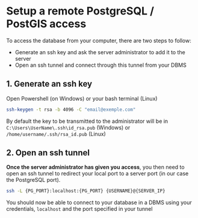 # Setup a remote PostgreSQL / PostGIS access

To access the database from your computer, there are two steps to follow:
- Generate an ssh key and ask the server administrator to add it to the server
- Open an ssh tunnel and connect through this tunnel from your DBMS

## 1. Generate an ssh key
Open Powershell (on Windows) or your bash terminal (Linux)

``` bash
ssh-keygen -t rsa -b 4096 -C "email@exemple.com"
```
By default the key to be transmitted to the administrator will be in ```C:\Users\UserName\.ssh\id_rsa.pub``` (Windows) or ```/home/username/.ssh/rsa_id.pub``` (Linux)

## 2. Open an ssh tunnel
**Once the server administrator has given you access**, you then need to open an ssh tunnel to redirect your local port to a server port (in our case the PostgreSQL port).
``` bash
ssh -L {PG_PORT}:localhost:{PG_PORT} {USERNAME}@{SERVER_IP}
```
You should now be able to connect to your database in a DBMS using your credentials, ```localhost``` and the port specified in your tunnel